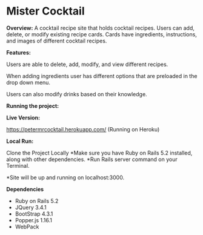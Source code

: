 # Mister Cocktail

<b>Overview:</b>
A cocktail recipe site that holds cocktail recipes.  Users can add, delete, or modify existing recipe cards.  Cards have ingredients, instructions, and images of different cocktail recipes.

<b>Features:</b>
<p>Users are able to delete, add, modify, and view different recipes.</p>
<p>When adding ingredients  user has different options that are preloaded in the drop down menu.</p>
<p>Users can also modify drinks based on their knowledge.</p>

<b>Running the project:</b>

<b>Live Version:</b>

https://petermrcocktail.herokuapp.com/ (Running on Heroku)

<b>Local Run:</b>  

Clone the Project Locally
*Make sure you have Ruby on Rails 5.2 installed, along with other dependencies.
*Run Rails server command on your Terminal.</p>
*Site will be up and running on localhost:3000.


<b>Dependencies</b>
* Ruby on Rails 5.2
* JQuery 3.4.1
* BootStrap 4.3.1
* Popper.js 1.16.1
* WebPack
